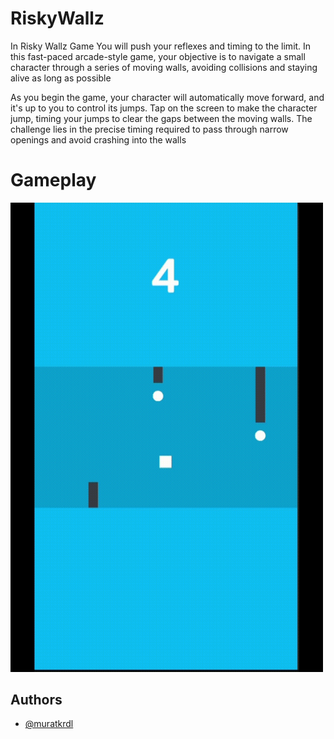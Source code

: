 
# RiskyWallz

In Risky Wallz Game You will push your reflexes and timing to the limit. In this fast-paced arcade-style game, your objective is to navigate a small character through a series of moving walls, avoiding collisions and staying alive as long as possible

As you begin the game, your character will automatically move forward, and it's up to you to control its jumps. Tap on the screen to make the character jump, timing your jumps to clear the gaps between the moving walls. The challenge lies in the precise timing required to pass through narrow openings and avoid crashing into the walls


# Gameplay

<img src="https://github.com/muratkrdl/RiskyWallz/blob/main/Gameplay.gif" width="500">

## Authors

- [@muratkrdl](https://github.com/muratkrdl)

